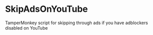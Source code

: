 # SkipAdsOnYouTube
TamperMonkey script for skipping through ads if you have adblockers disabled on YouTube
